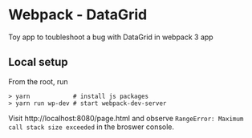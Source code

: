 # Webpack - DataGrid
Toy app to toubleshoot a bug with DataGrid in webpack 3 app

## Local setup
From the root, run
```
> yarn            # install js packages
> yarn run wp-dev # start webpack-dev-server
```
Visit http://localhost:8080/page.html and observe `RangeError: Maximum call stack size exceeded` in the broswer console.
